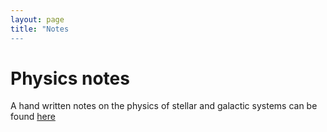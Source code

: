 ```yaml
---
layout: page
title: "Notes
---
```


# Physics notes
A hand written notes on the physics of stellar and galactic systems can be found [here]()
